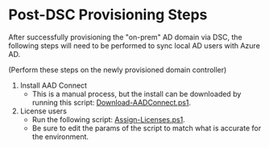 # Post-DSC Provisioning Steps

After successfully provisioning the "on-prem" AD domain via DSC, the following steps will need to be performed to sync local AD users with Azure AD.

(Perform these steps on the newly provisioned domain controller)

1. Install AAD Connect
    - This is a manual process, but the install can be downloaded by running this script: [Download-AADConnect.ps1](./Download-AADConnect.ps1).
2. License users
    - Run the following script: [Assign-Licenses.ps1](./Assign-Licenses.ps1).
    - Be sure to edit the params of the script to match what is accurate for the environment.